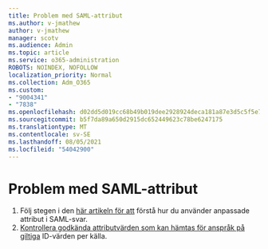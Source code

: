 ```yaml
---
title: Problem med SAML-attribut
ms.author: v-jmathew
author: v-jmathew
manager: scotv
ms.audience: Admin
ms.topic: article
ms.service: o365-administration
ROBOTS: NOINDEX, NOFOLLOW
localization_priority: Normal
ms.collection: Adm_O365
ms.custom:
- "9004341"
- "7838"
ms.openlocfilehash: d02dd5d019cc68b49b019dee2928924deca181a87e3d5c5f5e7689a8eb5664e2
ms.sourcegitcommit: b5f7da89a650d2915dc652449623c78be6247175
ms.translationtype: MT
ms.contentlocale: sv-SE
ms.lasthandoff: 08/05/2021
ms.locfileid: "54042900"
---
```

# <a name="issues-with-saml-attributes"></a>Problem med SAML-attribut

1. Följ stegen i den [här artikeln för att](https://docs.microsoft.com/answers/questions/99054/how-to-use-custom-attributes-in-saml-response.html) förstå hur du använder anpassade attribut i SAML-svar.
2. [Kontrollera godkända attributvärden som kan hämtas för anspråk på giltiga](https://docs.microsoft.com/azure/active-directory/develop/active-directory-claims-mapping#table-3-valid-id-values-per-source) ID-värden per källa.
